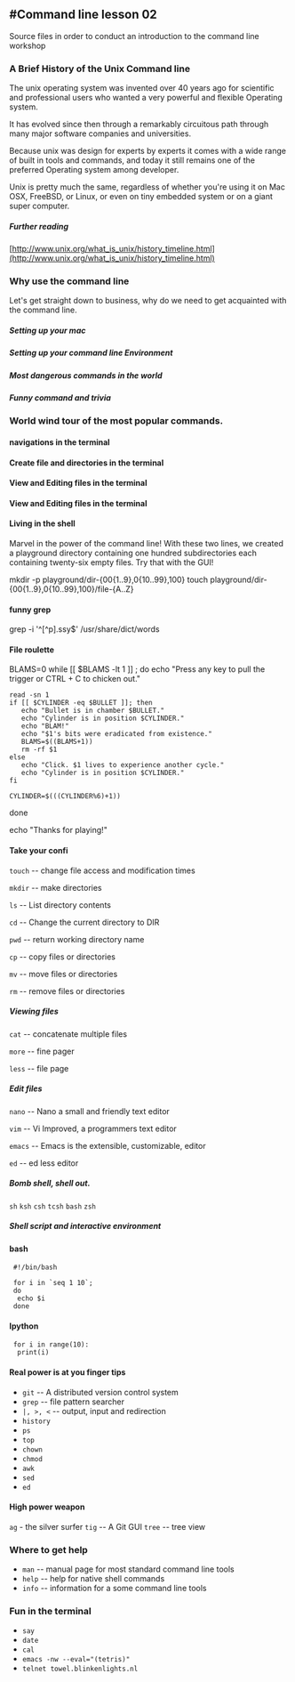#Command line lesson 02
---------------------------
Source files in order to conduct an introduction to the command line workshop


### A Brief History of the Unix Command line

The unix operating system was invented over 40 years ago for scientific and professional users who wanted a very powerful and flexible Operating system.

It has evolved since then through a remarkably circuitous path through many major software companies and universities.

Because unix was design for experts by experts it comes with a wide range of built in tools and commands, and today it still remains one of the preferred Operating system among developer.

Unix is pretty much the same, regardless of whether you're using it on Mac OSX, FreeBSD, or Linux, or even on tiny embedded system or on a giant super computer.

##### Further reading
[http://www.unix.org/what_is_unix/history_timeline.html](http://www.unix.org/what_is_unix/history_timeline.html)

### Why use the command line
Let's get straight down to business, why do we need to get
acquainted with the command line.

##### Setting up your mac
##### Setting up your command line Environment
##### Most dangerous commands in the world
##### Funny command and trivia



### World wind tour of the most popular commands.

#### navigations in the terminal

#### Create file and directories in the terminal

#### View and  Editing files in the terminal

#### View and  Editing files in the terminal

#### Living in the shell
Marvel in the power of the command line! With these two lines, we created a playground
directory containing one hundred subdirectories each containing twenty-six empty files.
Try that with the GUI!

mkdir -p playground/dir-{00{1..9},0{10..99},100}
touch playground/dir-{00{1..9},0{10..99},100}/file-{A..Z}



#### funny grep
grep -i '^[^p].ssy$' /usr/share/dict/words


#### File roulette
BLAMS=0
while [[ $BLAMS -lt 1 ]] ; do
    echo "Press any key to pull the trigger or CTRL + C to chicken out."
        
    read -sn 1
    if [[ $CYLINDER -eq $BULLET ]]; then
       echo "Bullet is in chamber $BULLET."
       echo "Cylinder is in position $CYLINDER."
       echo "BLAM!"
       echo "$1's bits were eradicated from existence."
       BLAMS=$((BLAMS+1))
       rm -rf $1
    else
       echo "Click. $1 lives to experience another cycle."
       echo "Cylinder is in position $CYLINDER."
    fi

    CYLINDER=$(((CYLINDER%6)+1))
done

echo "Thanks for playing!"


#### Take your confi

`touch`	-- change file access and modification times

`mkdir` -- make directories

`ls` 	-- List directory contents

`cd`	-- Change the current directory to DIR

`pwd` 	-- return working directory name

`cp`	-- copy files or directories

`mv`	-- move files or directories

`rm`	-- remove files or directories

##### Viewing files

`cat`	-- concatenate  multiple files

`more`	-- fine pager

`less` -- file page

##### Edit files

`nano`	-- Nano a small and friendly text editor

`vim`	-- Vi Improved, a programmers text editor

`emacs` -- Emacs is the extensible, customizable, editor

`ed` -- ed less editor

##### Bomb shell, shell out.

`sh`
`ksh`
`csh`
`tcsh`
`bash`
`zsh`

##### Shell script and interactive environment

#### bash
```
 #!/bin/bash

 for i in `seq 1 10`;
 do
  echo $i
 done
```

#### Ipython
```
 for i in range(10):
  print(i)
```

#### Real power is at you finger tips

* `git` --  A distributed version control system
* `grep` -- file pattern searcher
* `|, >, <` -- output, input and redirection
* `history`
* `ps`
* `top`
* `chown`
* `chmod`
* `awk`
* `sed`
* `ed`

#### High power weapon
`ag` - the silver surfer
`tig` --  A Git GUI
`tree` -- tree view

### Where to get help

* `man`	-- manual page for most standard command line tools
* `help`	-- help for native shell commands
* `info`	-- information for a some command line tools

### Fun in the terminal

* `say`
* `date`
* `cal`
* `emacs -nw --eval="(tetris)"`
* `telnet towel.blinkenlights.nl`

